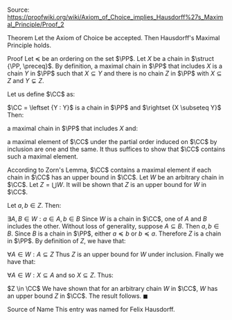 # 

Source: https://proofwiki.org/wiki/Axiom_of_Choice_implies_Hausdorff%27s_Maximal_Principle/Proof_2

Theorem
Let the Axiom of Choice be accepted.
Then Hausdorff's Maximal Principle holds.


Proof
Let $\preceq$ be an ordering on the set $\PP$.
Let $X$ be a chain in $\struct {\PP, \preceq}$.
By definition, a maximal chain in $\PP$ that includes $X$ is a chain $Y$ in $\PP$ such that $X \subseteq Y$ and there is no chain $Z$ in $\PP$ with $X \subseteq Z$ and $Y \subsetneq Z$.

Let us define $\CC$ as:

$\CC = \leftset {Y : Y}$ is a chain in $\PP$ and $\rightset {X \subseteq Y}$
Then:

a maximal chain in $\PP$ that includes $X$
and:

a maximal element of $\CC$ under the partial order induced on $\CC$ by inclusion
are one and the same.
It thus suffices to show that $\CC$ contains such a maximal element.

According to Zorn's Lemma, $\CC$ contains a maximal element if each chain in $\CC$ has an upper bound in $\CC$.
Let $W$ be an arbitrary chain in $\CC$.
Let $Z = \bigcup W$.
It will be shown that $Z$ is an upper bound for $W$ in $\CC$.

Let $a, b \in Z$.
Then:

$\exists A, B \in W: a \in A, b \in B$
Since $W$ is a chain in $\CC$, one of $A$ and $B$ includes the other.
Without loss of generality, suppose $A \subseteq B$.
Then $a, b \in B$.
Since $B$ is a chain in $\PP$, either $a \preceq b$ or $b \preceq a$.
Therefore $Z$ is a chain in $\PP$.
By definition of $Z$, we have that:

$\forall A \in W: A \subseteq Z$
Thus $Z$ is an upper bound for $W$ under inclusion.
Finally we have that:

$\forall A \in W: X \subseteq A$
and so $X \subseteq Z$.
Thus:

$Z \in \CC$
We have shown that for an arbitrary chain $W$ in $\CC$, $W$ has an upper bound $Z$ in $\CC$.
The result follows.
$\blacksquare$


Source of Name
This entry was named for Felix Hausdorff.





